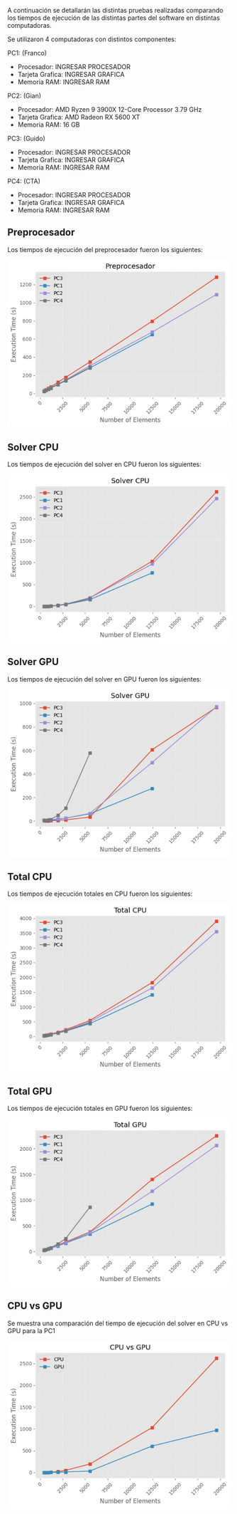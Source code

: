 A continuación se detallarán las distintas pruebas realizadas comparando los tiempos de ejecución de las distintas partes del software en distintas computadoras.

Se utilizaron 4 computadoras con distintos componentes:

PC1: (Franco)
- Procesador: INGRESAR PROCESADOR
- Tarjeta Grafica: INGRESAR GRAFICA
- Memoria RAM: INGRESAR RAM

PC2: (Gian)
- Procesador: AMD Ryzen 9 3900X 12-Core Processor 3.79 GHz
- Tarjeta Grafica: AMD Radeon RX 5600 XT
- Memoria RAM: 16 GB

PC3: (Guido)
- Procesador: INGRESAR PROCESADOR
- Tarjeta Grafica: INGRESAR GRAFICA
- Memoria RAM: INGRESAR RAM

PC4: (CTA)
- Procesador: INGRESAR PROCESADOR
- Tarjeta Grafica: INGRESAR GRAFICA
- Memoria RAM: INGRESAR RAM


## Preprocesador

Los tiempos de ejecución del preprocesador fueron los siguientes:

<center><img src="images/timings_Preprocesador.png" ...></center>

## Solver CPU

Los tiempos de ejecución del solver en CPU fueron los siguientes:

<center><img src="images/timings_Solver%20CPU.png" ...></center>

## Solver GPU

Los tiempos de ejecución del solver en GPU fueron los siguientes:

<center><img src="images/timings_Solver%20GPU.png" ...></center>

## Total CPU

Los tiempos de ejecución totales en CPU fueron los siguientes:

<center><img src="images/timings_Total%20CPU.png" ...></center>

## Total GPU

Los tiempos de ejecución totales en GPU fueron los siguientes:

<center><img src="images/timings_Total%20GPU.png" ...></center>

## CPU vs GPU

Se muestra una comparación del tiempo de ejecución del solver en CPU vs GPU para la PC1

<center><img src="images/timings_cpu_vs_gpu.png" ...></center>
